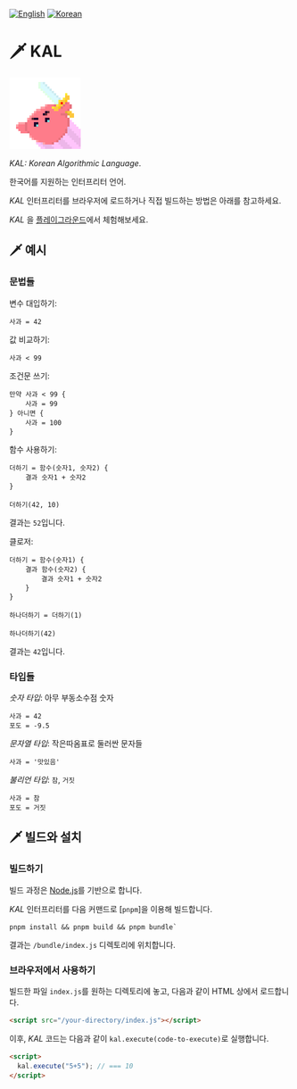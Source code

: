 [![English](https://img.shields.io/badge/Lang-en-green)][readme-en]
[![Korean](https://img.shields.io/badge/Lang-ko-blue)][readme-ko]

[readme-en]: ../
[readme-ko]: ./



# 🗡️ KAL

<img src="./images/kal-logo.png" alt="KAL logo" width="128px" height="128px" />

_KAL: Korean Algorithmic Language_.

한국어를 지원하는 인터프리터 언어.

_KAL_ 인터프리터를 브라우저에 로드하거나 직접 빌드하는 방법은 아래를 참고하세요.

_KAL_ 을 [플레이그라운드][playground]에서 체험해보세요.

[playground]: https://kal-playground.rooi.dev/



## 🗡️ 예시

### 문법들

변수 대입하기:
```
사과 = 42
```

값 비교하기:
```
사과 < 99
```

조건문 쓰기:
```
만약 사과 < 99 {
    사과 = 99
} 아니면 {
    사과 = 100
}
```

함수 사용하기:
```
더하기 = 함수(숫자1, 숫자2) {
    결과 숫자1 + 숫자2
}

더하기(42, 10)
```
결과는 `52`입니다.

클로저:
```
더하기 = 함수(숫자1) {
    결과 함수(숫자2) {
        결과 숫자1 + 숫자2
    }
}

하나더하기 = 더하기(1)

하나더하기(42)
```
결과는 `42`입니다.



### 타입들

_숫자 타입_: 아무 부동소수점 숫자
```
사과 = 42
포도 = -9.5
```

_문자열 타입_: 작은따옴표로 둘러싼 문자들
```
사과 = '맛있음'
```

_불리언 타입_: `참`, `거짓`
```
사과 = 참
포도 = 거짓
```


## 🗡️ 빌드와 설치

### 빌드하기

빌드 과정은 [Node.js][node]를 기반으로 합니다.

_KAL_ 인터프리터를 다음 커맨드로 [`pnpm`]을 이용해 빌드합니다.

```
pnpm install && pnpm build && pnpm bundle`
```


결과는 `/bundle/index.js` 디렉토리에 위치합니다.

[pnpm]: https://pnpm.io/
[node]: https://nodejs.org/



### 브라우저에서 사용하기

빌드한 파일 `index.js`를 원하는 디렉토리에 놓고, 다음과 같이 HTML 상에서 로드합니다.

```HTML
<script src="/your-directory/index.js"></script>
```

이후, _KAL_ 코드는 다음과 같이 `kal.execute(code-to-execute)`로 실행합니다.

```HTML
<script>
  kal.execute("5+5"); // === 10
</script>
```
